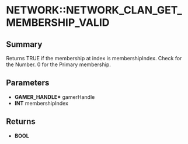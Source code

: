 # NETWORK::NETWORK_CLAN_GET_MEMBERSHIP_VALID

## Summary
Returns TRUE if the membership at index is membershipIndex. Check for the Number. 0 for the Primary membership.

## Parameters
* **GAMER_HANDLE\*** gamerHandle
* **INT** membershipIndex

## Returns
* **BOOL**